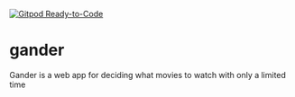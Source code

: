 [![Gitpod Ready-to-Code](https://img.shields.io/badge/Gitpod-Ready--to--Code-blue?logo=gitpod)](https://gitpod.io/#https://github.com/eesayas/Gander) 

# gander
Gander is a web app for deciding what movies to watch with only a limited time
